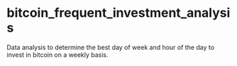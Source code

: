 # bitcoin_frequent_investment_analysis
Data analysis to determine the best day of week and hour of the day to invest in bitcoin on a weekly basis.
